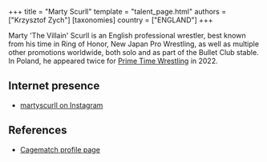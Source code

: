+++
title = "Marty Scurll"
template = "talent_page.html"
authors = ["Krzysztof Zych"]
[taxonomies]
country = ["ENGLAND"]
+++

Marty 'The Villain' Scurll is an English professional wrestler, best known from his time in Ring of Honor, New Japan Pro Wrestling, as well as multiple other promotions worldwide, both solo and as part of the Bullet Club stable. In Poland, he appeared twice for [Prime Time Wrestling](@/o/ptw.md) in 2022.

## Internet presence

* [martyscurll on Instagram](https://www.instagram.com/martyscurll)

## References

* [Cagematch profile page](https://www.cagematch.net/?id=2&nr=4255)
